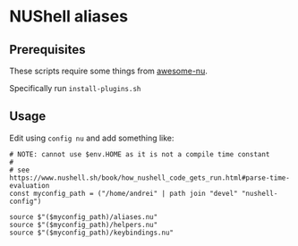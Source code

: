 # NUShell aliases

## Prerequisites

These scripts require some things from [awesome-nu](https://github.com/nushell/awesome-nu).

Specifically run `install-plugins.sh`

## Usage

Edit using `config nu` and add something like:

```nu
# NOTE: cannot use $env.HOME as it is not a compile time constant
#
# see https://www.nushell.sh/book/how_nushell_code_gets_run.html#parse-time-evaluation
const myconfig_path = ("/home/andrei" | path join "devel" "nushell-config")

source $"($myconfig_path)/aliases.nu"
source $"($myconfig_path)/helpers.nu"
source $"($myconfig_path)/keybindings.nu"

```
